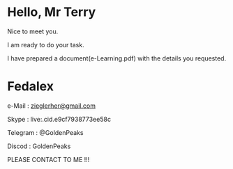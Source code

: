 # Hello, Mr Terry

Nice to meet you.

I am ready to do your task.

I have prepared a document(e-Learning.pdf) with the details you requested.



# Fedalex

e-Mail   : zieglerher@gmail.com

Skype    : live:.cid.e9cf7938773ee58c

Telegram : @GoldenPeaks

Discod   : GoldenPeaks


PLEASE CONTACT TO ME !!!
